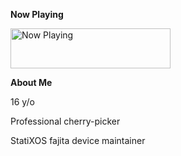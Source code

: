 **Now Playing**

<a href="https://itz63c.vercel.app/now-playing?open">
    <img src="https://itz63c.vercel.app/now-playing" width="256" height="64" alt="Now Playing">
</a>


**About Me**

16 y/o

Professional cherry-picker

StatiXOS fajita device maintainer
